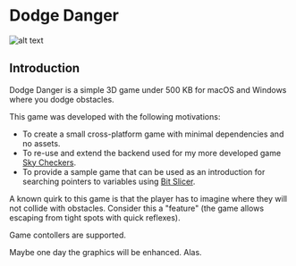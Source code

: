 # Dodge Danger

![alt text](https://zgcoder.net/software/dodgedanger/playing.png "A screen-shot of Dodge Danger")

## Introduction
Dodge Danger is a simple 3D game under 500 KB for macOS and Windows where you dodge obstacles.

This game was developed with the following motivations:
* To create a small cross-platform game with minimal dependencies and no assets.
* To re-use and extend the backend used for my more developed game [Sky Checkers](https://github.com/zorgiepoo/Sky-Checkers).
* To provide a sample game that can be used as an introduction for searching pointers to variables using [Bit Slicer](https://github.com/zorgiepoo/Bit-Slicer).

A known quirk to this game is that the player has to imagine where they will not collide with obstacles. Consider this a "feature" (the game allows escaping from tight spots with quick reflexes).

Game contollers are supported.

Maybe one day the graphics will be enhanced. Alas.
